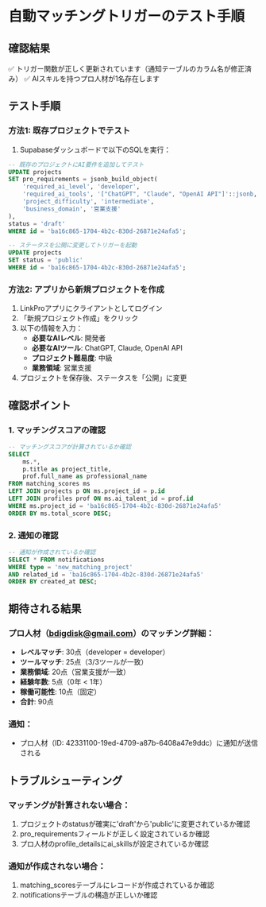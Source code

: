 # 自動マッチングトリガーのテスト手順

## 確認結果
✅ トリガー関数が正しく更新されています（通知テーブルのカラム名が修正済み）
✅ AIスキルを持つプロ人材が1名存在します

## テスト手順

### 方法1: 既存プロジェクトでテスト
1. Supabaseダッシュボードで以下のSQLを実行：

```sql
-- 既存のプロジェクトにAI要件を追加してテスト
UPDATE projects
SET pro_requirements = jsonb_build_object(
    'required_ai_level', 'developer',
    'required_ai_tools', '["ChatGPT", "Claude", "OpenAI API"]'::jsonb,
    'project_difficulty', 'intermediate',
    'business_domain', '営業支援'
),
status = 'draft'
WHERE id = 'ba16c865-1704-4b2c-830d-26871e24afa5';

-- ステータスを公開に変更してトリガーを起動
UPDATE projects
SET status = 'public'
WHERE id = 'ba16c865-1704-4b2c-830d-26871e24afa5';
```

### 方法2: アプリから新規プロジェクトを作成
1. LinkProアプリにクライアントとしてログイン
2. 「新規プロジェクト作成」をクリック
3. 以下の情報を入力：
   - **必要なAIレベル**: 開発者
   - **必要なAIツール**: ChatGPT, Claude, OpenAI API
   - **プロジェクト難易度**: 中級
   - **業務領域**: 営業支援
4. プロジェクトを保存後、ステータスを「公開」に変更

## 確認ポイント

### 1. マッチングスコアの確認
```sql
-- マッチングスコアが計算されているか確認
SELECT 
    ms.*,
    p.title as project_title,
    prof.full_name as professional_name
FROM matching_scores ms
LEFT JOIN projects p ON ms.project_id = p.id
LEFT JOIN profiles prof ON ms.ai_talent_id = prof.id
WHERE ms.project_id = 'ba16c865-1704-4b2c-830d-26871e24afa5'
ORDER BY ms.total_score DESC;
```

### 2. 通知の確認
```sql
-- 通知が作成されているか確認
SELECT * FROM notifications
WHERE type = 'new_matching_project'
AND related_id = 'ba16c865-1704-4b2c-830d-26871e24afa5'
ORDER BY created_at DESC;
```

## 期待される結果

### プロ人材（bdigdisk@gmail.com）のマッチング詳細：
- **レベルマッチ**: 30点（developer = developer）
- **ツールマッチ**: 25点（3/3ツールが一致）
- **業務領域**: 20点（営業支援が一致）
- **経験年数**: 5点（0年 < 1年）
- **稼働可能性**: 10点（固定）
- **合計**: 90点

### 通知：
- プロ人材（ID: 42331100-19ed-4709-a87b-6408a47e9ddc）に通知が送信される

## トラブルシューティング

### マッチングが計算されない場合：
1. プロジェクトのstatusが確実に'draft'から'public'に変更されているか確認
2. pro_requirementsフィールドが正しく設定されているか確認
3. プロ人材のprofile_detailsにai_skillsが設定されているか確認

### 通知が作成されない場合：
1. matching_scoresテーブルにレコードが作成されているか確認
2. notificationsテーブルの構造が正しいか確認